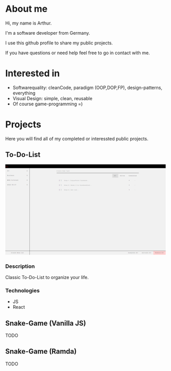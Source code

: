 # About me
Hi, my name is Arthur.

I'm a software developer from Germany.

I use this github profile to share my public projects.

If you have questions or need help feel free to go in contact with me.

# Interested in
- Softwarequality: cleanCode, paradigm (OOP,DOP,FP), design-patterns, everything
- Visual Design: simple, clean, reusable
- Of course game-programming =)

# Projects
Here you will find all of my completed or interessted public projects.
## To-Do-List
![](https://raw.githubusercontent.com/artkamdev/artkamdev/main/assets/to-do-list-0.png)
### Description
Classic To-Do-List to organize your life.
### Technologies
- JS
- React

## Snake-Game (Vanilla JS)
TODO

## Snake-Game (Ramda)
TODO
